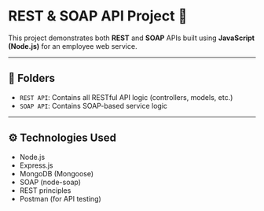 # REST & SOAP API Project 🚀

This project demonstrates both **REST** and **SOAP** APIs built using **JavaScript (Node.js)** for an employee web service.

---

## 📁 Folders

- `REST API`: Contains all RESTful API logic (controllers, models, etc.)
- `SOAP API`: Contains SOAP-based service logic

---

## ⚙️ Technologies Used

- Node.js
- Express.js
- MongoDB (Mongoose)
- SOAP (node-soap)
- REST principles
- Postman (for API testing)
